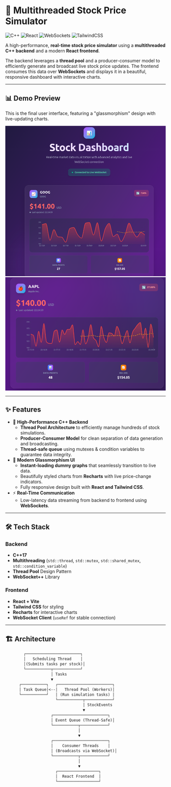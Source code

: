 # 🚀 Multithreaded Stock Price Simulator

![C++](https://img.shields.io/badge/C++17-00599C.svg?style=for-the-badge&logo=c%2B%2B)
![React](https://img.shields.io/badge/React-20232A.svg?style=for-the-badge&logo=react)
![WebSockets](https://img.shields.io/badge/WebSockets-010101.svg?style=for-the-badge&logo=websocket)
![TailwindCSS](https://img.shields.io/badge/Tailwind_CSS-38B2AC.svg?style=for-the-badge&logo=tailwind-css)

A high-performance, **real-time stock price simulator** using a **multithreaded C++ backend** and a modern **React frontend**.

The backend leverages a **thread pool** and a producer-consumer model to efficiently generate and broadcast live stock price updates. The frontend consumes this data over **WebSockets** and displays it in a beautiful, responsive dashboard with interactive charts.

---

## 📊 Demo Preview

This is the final user interface, featuring a "glassmorphism" design with live-updating charts.

![Live Stock Dashboard Preview](demo/SpM1.png)
![Live Stock Dashboard Preview](demo/spm2.png)

---

## ✨ Features

-   🚀 **High-Performance C++ Backend**
    -   **Thread Pool Architecture** to efficiently manage hundreds of stock simulations.
    -   **Producer-Consumer Model** for clean separation of data generation and broadcasting.
    -   **Thread-safe queue** using mutexes & condition variables to guarantee data integrity.
-   🎨 **Modern Glassmorphism UI**
    -   **Instant-loading dummy graphs** that seamlessly transition to live data.
    -   Beautifully styled charts from **Recharts** with live price-change indicators.
    -   Fully responsive design built with **React and Tailwind CSS**.
-   ⚡ **Real-Time Communication**
    -   Low-latency data streaming from backend to frontend using **WebSockets**.

---

## 🛠️ Tech Stack

### Backend
-   **C++17**
-   **Multithreading** (`std::thread`, `std::mutex`, `std::shared_mutex`, `std::condition_variable`)
-   **Thread Pool** Design Pattern
-   **WebSocket++** Library

### Frontend
-   **React + Vite**
-   **Tailwind CSS** for styling
-   **Recharts** for interactive charts
-   **WebSocket Client** (`useRef` for stable connection)

---

## 🏗️ Architecture

```plaintext
        ┌────────────────────────┐
        │   Scheduling Thread    │
        │(Submits tasks per stock)│
        └───────────┬────────────┘
                    │ Tasks
                    ▼
      ┌───────────┐   ┌────────────────────────┐
      │ Task Queue│<--│   Thread Pool (Workers)│
      └───────────┘   │ (Run simulation tasks) │
                      └───────────┬────────────┘
                                  │ StockEvents
                                  ▼
                    ┌────────────────────────┐
                    │ Event Queue (Thread-Safe)│
                    └───────────┬────────────┘
                                │
                                ▼
                    ┌────────────────────────┐
                    │    Consumer Threads    │
                    │ (Broadcasts via WebSocket)│
                    └───────────┬────────────┘
                                │
                                ▼
                      ┌──────────────────┐
                      │  React Frontend  │
                      └──────────────────┘
